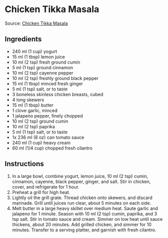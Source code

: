 # Chicken Tikka Masala #

Source: [Chicken Tikka Masala](http://allrecipes.com/recipe/45736/chicken-tikka-masala/)

## Ingredients ##
* 240 ml (1 cup) yogurt
* 15 ml (1 tbsp) lemon juice
* 10 ml (2 tsp) fresh ground cumin
* 5 ml (1 tsp) ground cinnamon
* 10 ml (2 tsp) cayenne pepper
* 10 ml (2 tsp) freshly ground black pepper
* 15 ml (1 tbsp) minced fresh ginger
* 5 ml (1 tsp) salt, or to taste
* 3 boneless skinless chicken breasts, cubed
* 4 long skewers
* 15 ml (1 tbsp) butter
* 1 clove garlic, minced
* 1 jalapeno pepper, finely chopped
* 10 ml (2 tsp) ground cumin
* 10 ml (2 tsp) paprika
* 5 ml (1 tsp) salt, or to taste
* 1x 236 ml (8 oz) can tomato sauce
* 240 ml (1 cup) heavy cream
* 60 ml (1/4 cup) chopped fresh cilantro

## Instructions ##
1. In a large bowl, combine yogurt, lemon juice, 10 ml (2 tsp) cumin, cinnamon, cayenne, black pepper, ginger, and salt. Stir in chicken, cover, and refrigerate for 1 hour.
1. Preheat a grill for high heat.
1. Lightly oil the grill grate. Thread chicken onto skewers, and discard marinade. Grill until juices run clear, about 5 minutes on each side.
1. Melt butter in a large heavy skillet over medium heat. Saute garlic and jalapeno for 1 minute. Season with 10 ml (2 tsp) cumin, paprika, and 3 tsp salt. Stir in tomato sauce and cream. Simmer on low heat until sauce thickens, about 20 minutes. Add grilled chicken, and simmer for 10 minutes. Transfer to a serving platter, and garnish with fresh cilantro.

